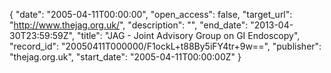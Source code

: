 {
  "date": "2005-04-11T00:00:00", 
  "open_access": false, 
  "target_url": "http://www.thejag.org.uk/", 
  "description": "", 
  "end_date": "2013-04-30T23:59:59Z", 
  "title": "JAG - Joint Advisory Group on GI Endoscopy", 
  "record_id": "20050411T000000/F1ockL+t88By5iFY4tr+9w==", 
  "publisher": "thejag.org.uk", 
  "start_date": "2005-04-11T00:00:00Z"
}

